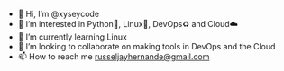 - 👋 Hi, I’m @xyseycode
- 👀 I’m interested in Python🐍, Linux🐧, DevOps♻️ and Cloud☁️
- 🌱 I’m currently learning Linux
- 💞️ I’m looking to collaborate on making tools in DevOps and the Cloud
- 📫 How to reach me russeljayhernande@gmail.com

<!---
xyseycode/xyseycode is a ✨ special ✨ repository because its `README.md` (this file) appears on your GitHub profile.
You can click the Preview link to take a look at your changes.
--->
